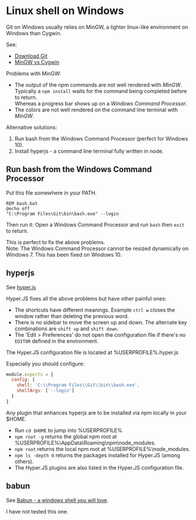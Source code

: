 # Linux shell on Windows

Git on Windows usually relies on MinGW, a lighter linux-like environment on Windows than Cygwin.

See:
- [Download Git](https://git-scm.com/downloads)
- [MinGW vs Cygwin](https://en.wikipedia.org/wiki/MinGW)

Problems with MinGW:
- The output of the npm commands are not well rendered with *MinGW*.<br>
  Typically a `npm install` waits for the command being completed before to return.<br>
  Whereas a progress bar shows up on a *Windows Command Processor*.
- The colors are not well rendered on the command line terminal with *MinGW*.

Alternative solutions:

1. Run bash from the Windows Command Processor (perfect for Windows 10).
2. Install hyperjs - a command line terminal fully written in node.

## Run bash from the Windows Command Processor

Put this file somewhere in your PATH.

```dos
REM bash.bat
@echo off
"C:\Program Files\Git\bin\bash.exe" --login
```

Then run it: Open a Windows Command Processor and run `bash` then `exit` to return.

This is perfect to fix the above problems.<br>
Note: The Windows Command Processor cannot be resized dynamically on Windows 7. This has been fixed on Windows 10.

## hyperjs

See [hyper.is](https://hyper.is/)

Hyper.JS fixes all the above problems but have other painful ones:
- The shortcuts have different meanings. Example `ctrl w` closes the window rather than deleting the previous word.
- There is no sidebar to move the screen up and down. The alternate key combinations are `shift up` and `shift down`.
- The 'Edit > Preferences' do not open the configuration file if there's no `EDITOR` defined in the environment.

The Hyper.JS configuration file is located at %USERPROFILE%\.hyper.js

Especially you should configure:

```javascript
module.exports = {
  config: {
    shell: 'C:\\Program Files\\Git\\bin\\bash.exe',
    shellArgs: ['--login']
  }
}
```

Any plugin that enhances hyperjs are to be installed via npm locally in your $HOME.

- Run `cd $HOME` to jump into %USERPROFILE%
- `npm root -g` returns the global npm root at %USERPROFILE%\AppData\Roaming\npm\node_modules.
- `npm root` returns the local npm root at %USERPROFILE%\node_modules.
- `npm ls -depth 0` returns the packages installed for Hyper.JS (among others).
- The Hyper.JS plugins are also listed in the Hyper.JS configuration file.

## babun

See [Babun - a windows shell you will love](http://babun.github.io/).

I have not tested this one.

